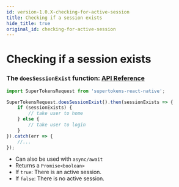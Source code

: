 ```yaml
---
id: version-1.0.X-checking-for-active-session
title: Checking if a session exists
hide_title: true
original_id: checking-for-active-session
---
```


# Checking if a session exists

### The ```doesSessionExist``` function: [API Reference](../api-reference/fetch#doessessionexist)

```ts
import SuperTokensRequest from 'supertokens-react-native';

SuperTokensRequest.doesSessionExist().then(sessionExists => {
    if (sessionExists) {
        // take user to home
    } else {
        // take user to login
    }
}).catch(err => {
    //...
});
```

- Can also be used with `async/await`
- Returns a ```Promise<boolean>```
- If ```true```: There is an active session.
- If ```false```: There is no active session.

